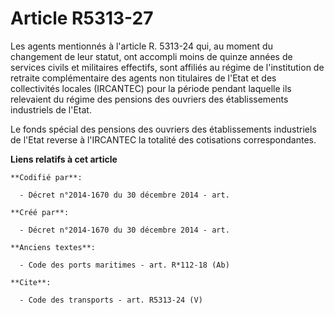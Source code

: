 # Article R5313-27

Les agents mentionnés à l'article R. 5313-24 qui, au moment du changement de leur statut, ont accompli moins de quinze années
de services civils et militaires effectifs, sont affiliés au régime de l'institution de retraite complémentaire des agents
non titulaires de l'Etat et des collectivités locales (IRCANTEC) pour la période pendant laquelle ils relevaient du régime
des pensions des ouvriers des établissements industriels de l'Etat. 

Le fonds spécial des pensions des ouvriers des établissements industriels de l'Etat reverse à l'IRCANTEC la totalité des
cotisations correspondantes.

**Liens relatifs à cet article**

	**Codifié par**:

	  - Décret n°2014-1670 du 30 décembre 2014 - art.

	**Créé par**:

	  - Décret n°2014-1670 du 30 décembre 2014 - art.

	**Anciens textes**:

	  - Code des ports maritimes - art. R*112-18 (Ab)

	**Cite**:

	  - Code des transports - art. R5313-24 (V)
